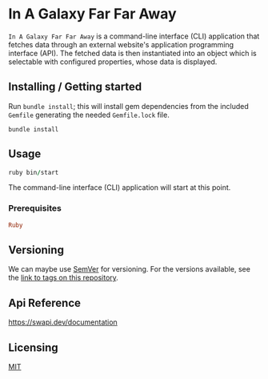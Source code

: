 # In A Galaxy Far Far Away

`In A Galaxy Far Far Away` is a command-line interface (CLI) application that fetches data through an external website's application programming interface (API). The fetched data is then instantiated into an object which is selectable with configured properties, whose data is displayed.

## Installing / Getting started

Run `bundle install`; this will install gem dependencies from the included `Gemfile` generating the needed `Gemfile.lock` file.

`bundle install`

## Usage

```ruby
ruby bin/start  
```

The command-line interface (CLI) application will start at this point.

### Prerequisites

```ruby
Ruby
```

## Versioning

We can maybe use [SemVer](http://semver.org/) for versioning. For the versions available, see the [link to tags on this repository](/tags).

## Api Reference

https://swapi.dev/documentation

## Licensing

[MIT](https://choosealicense.com/licenses/mit/)